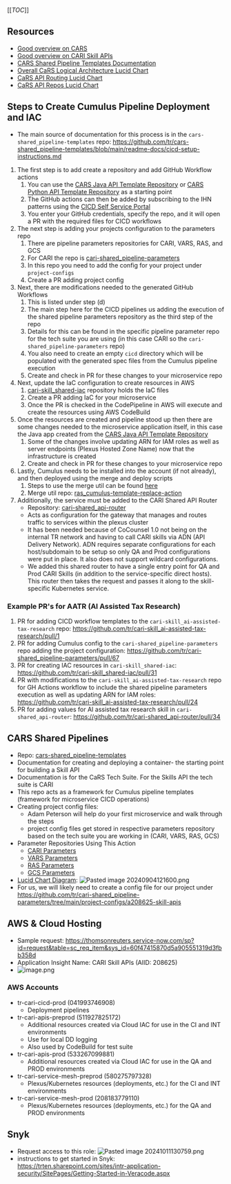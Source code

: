 [[_TOC_]]

## Resources
- [Good overview on CARS](https://trten.sharepoint.com/sites/CaRSOperations/SitePages/CARS%20Operations.aspx)
- [Good overview on CARI Skill APIs](https://trten.sharepoint.com/sites/CaRSOperations/SitePages/RAS/CARI%20Skill%20API.aspx)
- [CARS Shared Pipeline Templates Documentation](https://github.com/tr/cars-shared_pipeline-templates/blob/main/readme-docs/cicd-setup-instructions.md)
- [Overall CaRS Logical Architecture Lucid Chart](https://lucid.app/lucidchart/d2ecce87-b27a-4f00-ac1b-3a5764c7faba/edit?invitationId=inv_4b7f71d8-287f-4c6a-8431-1970549d20e3&page=qlnjn0KbYBPF#)
- [CaRS API Routing Lucid Chart](https://lucid.app/lucidchart/2408b51e-f93a-4a98-9aac-cce9c6ec9287/edit?invitationId=inv_9606720f-10c7-4203-8620-58602ad1183a&page=vaPey8.gV-nC#)
- [CaRS API Repos Lucid Chart](https://lucid.app/lucidchart/d0696e1f-aeb6-4c32-9336-06d96a13f10c/edit?invitationId=inv_4f7fcc25-6d2d-44c6-9c00-75c59fd772d6&page=bWpRtFPSdS1I#)

## Steps to Create Cumulus Pipeline Deployment and IAC
- The main source of documentation for this process is in the `cars-shared_pipeline-templates` repo: https://github.com/tr/cars-shared_pipeline-templates/blob/main/readme-docs/cicd-setup-instructions.md
1. The first step is to add create a repository and add GitHub Workflow actions
	1. You can use the [CARS Java API Template Repository](https://github.com/tr/cars-shared_java-api-template) or [CARS Python API Template Repository](https://github.com/tr/cars-shared_python-api-template) as a starting point
	2. The GitHub actions can then be added by subscribing to the IHN patterns using the [CICD Self Service Portal](https://self-service.cicd.int.thomsonreuters.com/)
	3. You enter your GitHub credentials, specify the repo, and it will open a PR with the required files for CICD workflows
3. The next step is adding your projects configuration to the parameters repo
	1. There are pipeline parameters repositories for CARI, VARS, RAS, and GCS
	2. For CARI the repo is [cari-shared_pipeline-parameters](https://github.com/tr/cari-shared_pipeline-parameters)
	3. In this repo you need to add the config for your project under `project-configs`
	4. Create a PR adding project config
4. Next, there are modifications needed to the generated GitHub Workflows
	1. This is listed under step (d)
	2. The main step here for the CICD pipelines us adding the execution of the shared pipeline parameters repository as the third step of the repo
	3. Details for this can be found in the specific pipeline parameter repo for the tech suite you are using (in this case CARI so the `cari-shared_pipeline-parameters` repo)
	4. You also need to create an empty `cicd` directory which will be populated with the generated spec files from the Cumulus pipeline execution
	5. Create and check in PR for these changes to your microservice repo
5. Next, update the IaC configuration to create resources in AWS
	1. [cari-skill_shared-iac](https://github.com/tr/cari-skill_shared-iac) repository holds the IaC files
	2. Create a PR adding IaC for your microservice
	3. Once the PR is checked in the CodePipeline in AWS will execute and create the resources using AWS CodeBuild
6. Once the resources are created and pipeline stood up then there are some changes needed to the microservice application itself, in this case the Java app created from the [CARS Java API Template Repository](https://github.com/tr/cars-shared_java-api-template)
	1. Some of the changes involve updating ARN for IAM roles as well as server endpoints (Plexus Hosted Zone Name) now that the infrastructure is created
	2. Create and check in PR for these changes to your microservice repo
7. Lastly, Cumulus needs to be installed into the account (if not already), and then deployed using the merge and deploy scripts
	1. Steps to use the merge util can be found [here](https://github.com/tr/cars-shared_pipeline-templates/blob/main/readme-docs/using-merge-util.md)
	2. Merge util repo: [ras_cumulus-template-replace-action](https://github.com/tr/ras_cumulus-template-replace-action)
7. Additionally, the service must be added to the CARI Shared API Router
    - Repository: [cari-shared_api-router](https://github.com/tr/cari-shared_api-router)
    - Acts as configuration for the gateway that manages and routes traffic to services within the plexus cluster
    - It has been needed because of CoCounsel 1.0 not being on the internal TR network and having to call CARI skills via ADN (API Delivery Network). ADN requires separate configurations for each host/subdomain to be setup so only QA and Prod configurations were put in place. It also does not support wildcard configurations.
    - We added this shared router to have a single entry point for QA and Prod CARI Skills (in addition to the service-specific direct hosts). This router then takes the request and passes it along to the skill-specific Kubernetes service.

### Example PR's for AATR (AI Assisted Tax Research)
1. PR for adding CICD workflow templates to the `cari-skill_ai-assisted-tax-research` repo: https://github.com/tr/cari-skill_ai-assisted-tax-research/pull/1
2. PR for adding Cumulus config to the `cari-shared_pipeline-parameters` repo adding the project configuration: https://github.com/tr/cari-shared_pipeline-parameters/pull/67
3. PR for creating IAC resources in `cari-skill_shared-iac`: https://github.com/tr/cari-skill_shared-iac/pull/31
4. PR with modifications to the `cari-skill_ai-assisted-tax-research` repo for GH Actions workflow to include the shared pipeline parameters execution as well as updating ARN for IAM roles: https://github.com/tr/cari-skill_ai-assisted-tax-research/pull/24
5. PR for adding values for AI assisted tax research skill in `cari-shared_api-router`: https://github.com/tr/cari-shared_api-router/pull/34


## CARS Shared Pipelines
- Repo: [cars-shared_pipeline-templates](https://github.com/tr/cars-shared_pipeline-templates?tab=readme-ov-file)
- Documentation for creating and deploying a container- the starting point for building a Skill API
- Documentation is for the CaRS Tech Suite. For the Skills API the tech suite is CARI
- This repo acts as a framework for Cumulus pipeline templates (framework for microservice CICD operations)
- Creating project config files:
	- Adam Peterson will help do your first microservice and walk through the steps
	- project config files get stored in respective parameters repository based on the tech suite you are working in (CARI, VARS, RAS, GCS)
- Parameter Repositories Using This Action
	- [CARI Parameters](https://github.com/tr/cari-shared_pipeline-parameters)
	- [VARS Parameters](https://github.com/tr/vars-shared_pipeline-parameters)
	- [RAS Parameters](https://github.com/tr/ras-shared_pipeline-parameters)
	- [GCS Parameters](https://github.com/tr/gcs-shared_pipeline-parameters)
- [Lucid Chart Diagram](https://lucid.app/lucidspark/64022cff-750f-4692-8103-8555cd271ab4/edit?viewport_loc=-300%2C-578%2C4520%2C2069%2C0_0&invitationId=inv_e1082df5-3a39-4624-83cf-861cf9dbd633): ![Pasted image 20240904121600.png](/.attachments/Pasted%20image%2020240904121600-a73db2d5-c69e-4f83-b920-9282fbead4a8.png)
- For us, we will likely need to create a config file for our project under https://github.com/tr/cari-shared_pipeline-parameters/tree/main/project-configs/a208625-skill-apis

## AWS & Cloud Hosting
- Sample request: https://thomsonreuters.service-now.com/sp?id=request&table=sc_req_item&sys_id=60f47415870d5a905551319d3fbb358d
- Application Insight Name: CARI Skill APIs (AIID: 208625)
- ![image.png](/.attachments/image-9d4a9264-9fdb-4446-8a02-def53bb24064.png)

### AWS Accounts
- tr-cari-cicd-prod (041993746908)
    - Deployment pipelines
- tr-cari-apis-preprod (511927825172)
    - Additional resources created via Cloud IAC for use in the CI and INT environments
    - Use for local DD logging
    - Also used by CodeBuild for test suite
- tr-cari-apis-prod (533267099881)
    - Additional resources created via Cloud IAC for use in the QA and PROD environments
- tr-cari-service-mesh-preprod (580275797328)
    - Plexus/Kubernetes resources (deployments, etc.) for the CI and INT environments
- tr-cari-service-mesh-prod (208183779110)
    - Plexus/Kubernetes resources (deployments, etc.) for the QA and PROD environments

## Snyk
- Request access to this role: ![Pasted image 20241011130759.png](/.attachments/Pasted%20image%2020241011130759-a6dddc53-7fb5-4ba9-b418-3e51cce48bd9.png)
- instructions to get started in Snyk: https://trten.sharepoint.com/sites/intr-application-security/SitePages/Getting-Started-in-Veracode.aspx